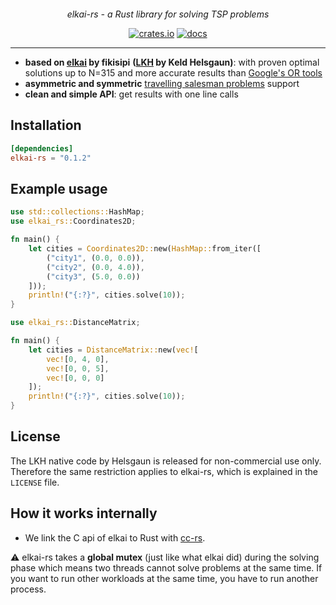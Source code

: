 <p align="center">
 <img src="https://github.com/HellOwhatAs/elkai-rs/assets/88815487/45999663-6687-40b9-af56-5108e6b61053" alt="" />
</p>
<p align="center">
<em>elkai-rs - a Rust library for solving TSP problems</em>
</p>
<p align="center">
<a href="https://crates.io/crates/elkai-rs"><img src="https://img.shields.io/crates/v/elkai-rs" alt="crates.io"></a>
<a href="https://docs.rs/elkai-rs/"><img src="https://docs.rs/elkai-rs/badge.svg" alt="docs"></a>
</p>

----

* **based on [elkai](https://github.com/fikisipi/elkai) by fikisipi** **([LKH](http://akira.ruc.dk/~keld/research/LKH/) by Keld Helsgaun)**: with proven optimal solutions up to N=315 and more accurate results than [Google's OR tools](https://developers.google.com/optimization/routing/tsp)
* **asymmetric and symmetric** [travelling salesman problems](https://en.wikipedia.org/wiki/Travelling_salesman_problem) support
* **clean and simple API**: get results with one line calls

## Installation

```toml
[dependencies]
elkai-rs = "0.1.2"
```

## Example usage

```rust
use std::collections::HashMap;
use elkai_rs::Coordinates2D;

fn main() {
    let cities = Coordinates2D::new(HashMap::from_iter([
        ("city1", (0.0, 0.0)),
        ("city2", (0.0, 4.0)),
        ("city3", (5.0, 0.0))
    ]));
    println!("{:?}", cities.solve(10));
}
```

```rust
use elkai_rs::DistanceMatrix;

fn main() {
    let cities = DistanceMatrix::new(vec![
        vec![0, 4, 0],
        vec![0, 0, 5],
        vec![0, 0, 0]
    ]);
    println!("{:?}", cities.solve(10));
}
```

## License

The LKH native code by Helsgaun is released for non-commercial use only. Therefore the same restriction applies to elkai-rs, which is explained in the `LICENSE` file. 

## How it works internally

* We link the C api of elkai to Rust with [cc-rs](https://github.com/rust-lang/cc-rs).

⚠️ elkai-rs takes a **global mutex** (just like what elkai did) during the solving phase which means two threads cannot solve problems at the same time. If you want to run other workloads at the same time, you have to run another process.